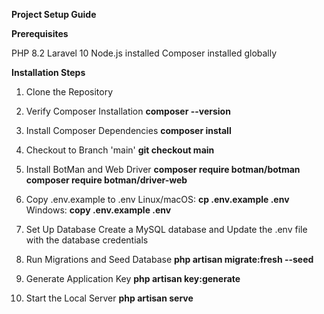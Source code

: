 **Project Setup Guide**

**Prerequisites**

PHP 8.2
Laravel 10
Node.js installed
Composer installed globally

**Installation Steps**
1. Clone the Repository
2. Verify Composer Installation
    **composer --version**

3. Install Composer Dependencies
    **composer install**

4. Checkout to Branch 'main'
    **git checkout main**

5. Install BotMan and Web Driver
    **composer require botman/botman**
    **composer require botman/driver-web**

6. Copy .env.example to .env
    Linux/macOS:
        **cp .env.example .env**
    Windows:
        **copy .env.example .env**

7. Set Up Database
    Create a MySQL database and Update the .env file with the database credentials
        
8. Run Migrations and Seed Database
    **php artisan migrate:fresh --seed**
   
10. Generate Application Key
    **php artisan key:generate**
    
12. Start the Local Server
    **php artisan serve**

